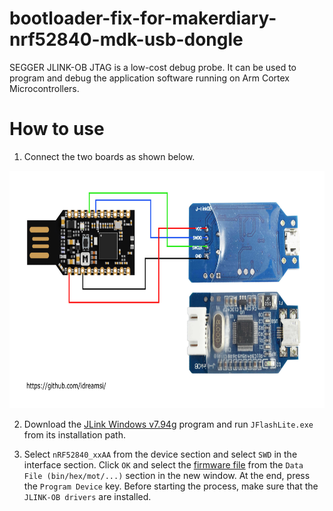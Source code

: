 # bootloader-fix-for-makerdiary-nrf52840-mdk-usb-dongle
SEGGER JLINK-OB JTAG is a low-cost debug probe. It can be used to program and debug the application software running on Arm Cortex Microcontrollers.

# How to use
1. Connect the two boards as shown below.
<p align="center">
  <img width="750" height="380" src="https://github.com/idreamsi/bootloader-fix-for-makerdiary-nrf52840-mdk-usb-dongle/blob/main/wiring.jpg?raw=true">
</p>

2. Download the [JLink Windows v7.94g](https://www.segger.com/downloads/jlink/) program and run ```JFlashLite.exe``` from its installation path.

3. Select ```nRF52840_xxAA``` from the device section and select ```SWD``` in the interface section. Click ```OK``` and select the [firmware file](https://github.com/idreamsi/bootloader-fix-for-makerdiary-nrf52840-mdk-usb-dongle/blob/main/firmware/uf2_bootloader/0.7.1/uf2_bootloader-nrf52840_mdk_usb_dongle-0.7.1-s140_6.1.1.hex) from the ```Data File (bin/hex/mot/...)``` section in the new window. At the end, press the ```Program Device``` key. Before starting the process, make sure that the ```JLINK-OB drivers``` are installed.
